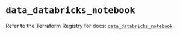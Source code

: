 # `data_databricks_notebook`

Refer to the Terraform Registry for docs: [`data_databricks_notebook`](https://registry.terraform.io/providers/databricks/databricks/1.79.0/docs/data-sources/notebook).
